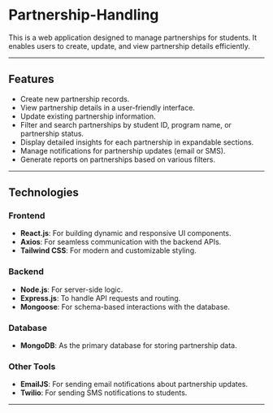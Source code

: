 # **Partnership-Handling**

This is a web application designed to manage partnerships for students. It enables users to create, update, and view partnership details efficiently.

---

## **Features**
- Create new partnership records.
- View partnership details in a user-friendly interface.
- Update existing partnership information.
- Filter and search partnerships by student ID, program name, or partnership status.
- Display detailed insights for each partnership in expandable sections.
- Manage notifications for partnership updates (email or SMS).
- Generate reports on partnerships based on various filters.

---

## **Technologies**
### **Frontend**
- **React.js**: For building dynamic and responsive UI components.
- **Axios**: For seamless communication with the backend APIs.
- **Tailwind CSS**: For modern and customizable styling.

### **Backend**
- **Node.js**: For server-side logic.
- **Express.js**: To handle API requests and routing.
- **Mongoose**: For schema-based interactions with the database.

### **Database**
- **MongoDB**: As the primary database for storing partnership data.

### **Other Tools**
- **EmailJS**: For sending email notifications about partnership updates.
- **Twilio**: For sending SMS notifications to students.

---
